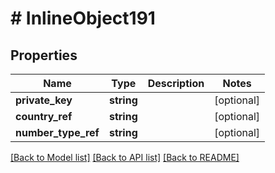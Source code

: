 # # InlineObject191

## Properties

Name | Type | Description | Notes
------------ | ------------- | ------------- | -------------
**private_key** | **string** |  | [optional]
**country_ref** | **string** |  | [optional]
**number_type_ref** | **string** |  | [optional]

[[Back to Model list]](../../README.md#models) [[Back to API list]](../../README.md#endpoints) [[Back to README]](../../README.md)
